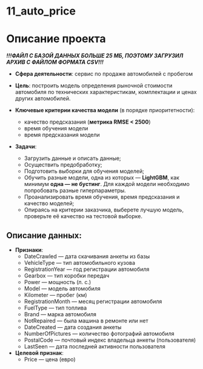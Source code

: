 # 11_auto_price
# Описание проекта
***!!!ФАЙЛ С БАЗОЙ ДАННЫХ БОЛЬШЕ 25 МБ, ПОЭТОМУ ЗАГРУЗИЛ АРХИВ С ФАЙЛОМ ФОРМАТА CSV!!!***
* **Сфера деятельности**: сервис по продаже автомобилей с пробегом

* **Цель**: построить модель определения рыночной стоимости автомобиля по технических характеристикам, комплектации и ценах других автомобилей.

* **Ключевые критерии качества модели** (в порядке приоритетности):
    - качество предсказания (**метрика RMSE < 2500**)
    - время обучения модели
    - время предсказания модели

* **Задачи**:
    - Загрузить данные и описать данные;
    - Осуществить предобработку;
    - Подготовить выборки для обучения моделей;
    - Обучить разные модели, одна из которых — **LightGBM**, как минимум **одна — не бустинг**. Для каждой модели необходимо попробовать разные гиперпараметры.
    - Проанализировать время обучения, время предсказания и качество моделей;
    - Опираясь на критерии заказчика, выберете лучшую модель, проверьте её качество на тестовой выборке.

## Описание данных:
* **Признаки**:
    - DateCrawled — дата скачивания анкеты из базы
    - VehicleType — тип автомобильного кузова
    - RegistrationYear — год регистрации автомобиля
    - Gearbox — тип коробки передач
    - Power — мощность (л. с.)
    - Model — модель автомобиля
    - Kilometer — пробег (км)
    - RegistrationMonth — месяц регистрации автомобиля
    - FuelType — тип топлива
    - Brand — марка автомобиля
    - NotRepaired — была машина в ремонте или нет
    - DateCreated — дата создания анкеты
    - NumberOfPictures — количество фотографий автомобиля
    - PostalCode — почтовый индекс владельца анкеты (пользователя)
    - LastSeen — дата последней активности пользователя
* **Целевой признак**:
    - Price — цена (евро)
